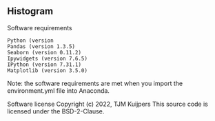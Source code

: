 <h2> Histogram </h2>
 Software requirements

    Python (version
    Pandas (version 1.3.5)
    Seaborn (version 0.11.2)
    Ipywidgets (version 7.6.5)
    IPython (version 7.31.1)
    Matplotlib (version 3.5.0)

Note: the software requirements are met when you import the environment.yml file into Anaconda.

Software license
Copyright (c) 2022, TJM Kuijpers
This source code is licensed under the BSD-2-Clause. 
